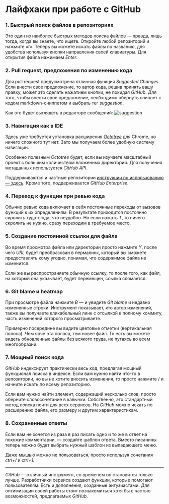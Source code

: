 # Лайфхаки при работе с GitHub


### 1. Быстрый поиск файлов в репозиториях

Это один из наиболее быстрых методов поиска файлов — правда, лишь тогда, когда вы знаете, что ищете. Откройте любой репозиторий и нажмите *«t»*. Теперь вы можете искать файлы по названию, для удобства используя кнопки направления своей клавиатуры. Для открытия файла нажимаем *Enter*.

### 2. Pull request, предложения по изменению кода

Для pull request предусмотрена отличная функция *Suggested Changes*. Если внести свое предложение, то автор кода, решив принять вашу правку, может это сделать нажатием кнопки, не покидая *GitHub*. Для того, чтобы внести свое предложение, необходимо обернуть сниппет с кодом markdown-сниппетом и выбрать тег *suggestion*.

Как это будет выглядеть в редакторе сообщений:
![suggestion](https://user-images.githubusercontent.com/19977/58752991-f39d0880-846c-11e9-8c03-c7aded86ee9b.png "suggestion command")

### 3. Навигация как в IDE

Здесь уже требуется установка расширения *[Octotree](https://chrome.google.com/webstore/detail/octotree-github-code-tree/bkhaagjahfmjljalopjnoealnfndnagc "Octotree")* для Chrome, но ничего сложного тут нет. Зато мы получаем более удобную систему навигации.

Особенно полезным *Octotree* будет, если вы изучаете масштабный проект с большим количеством вложенных директорий. Для получения метаданных используется *GitHub API*.

Поддерживаются и частные репозитории [инструкции по использованию — здесь](https://github.com/ovity/octotree#access-token "ovity/octotree"). Кроме того, поддерживается *GitHub Enterprise*.

### 4. Переход к функции при ревью кода

Обычно ревью кода включает в себя постоянные переходы от вызовов функций к их определениям. В результате приходится постоянно скролить туда-сюда, что неудобно. Но если нажать *T*, то ничего скролить не нужно, сразу переходим в требуемое место.

### 5. Создание постоянной ссылки для файла

Во время просмотра файла или директории просто нажмите *Y*, после чего *URL* будет преобразован в пермалинк, который вы сможете предоставлять кому угодно, понимая, что содержимое файла не изменится.

Если же вы распространяете обычную ссылку, то после того, как файл, на который она указывает, будет перемещен, ссылка сломается.

### 6. Git blame и heatmap

При просмотре файла нажмите *B* — и увидите *Git blame* и недавно измененные строки. Инструмент показывает, кто автор изменений, также вы получаете кликабельный линк с отсылкой к полному коммиту, часть изменений которого просматриваете.

Примерно посередине вы видите цветовые отметки (вертикальная полоса). Чем ярче эта полоса, тем новее файл. То есть вы можете видеть обновленные файлы без всякого труда, не путаясь во всем многообразии.

### 7. Мощный поиск кода

*GitHub* индексирует практически весь код, предлагая мощный функционал поиска в индексе. Если вам нужно найти что-то в репозитории, но вы не хотите вносить изменения, то просто нажмите / и начните искать по всему репозиторию.

Если вам нужно найти элемент, содержащий несколько слов, просто оберните словосочетание в кавычки. Собственно, это стандартный метод поиска почти для всех сервисов. На *GitHub* можно искать по расширению файла, его размеру и другим характеристикам.

### 8. Сохраненные ответы

Если вам не хочется из раза в раз писать одно и то же в ответ на похожие комментарии, — создайте шаблон ответа. Вместо писанины теперь можно будет выбрать нужный шаблон из выпадающего меню.

Даже мышью можно не пользоваться, просто используя сочетания *ctrl+/* и *ctrl+1.*

---
*GitHub* — отличный инструмент, со временем он становится только лучше. Разработчики сервиса создают функции, которые помогают пользователям. Есть и дополнения, созданные энтузиастами. Для оптимизации своей работы стоит познакомиться хотя бы с частью возможностей, предлагаемых *GitHub*.

